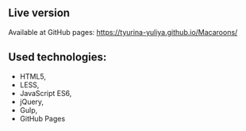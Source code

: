 ## Live version

Available at GitHub pages: <https://tyurina-yuliya.github.io/Macaroons/>

## Used technologies:

- HTML5,
- LESS,
- JavaScript ES6,
- jQuery,
- Gulp,
- GitHub Pages
